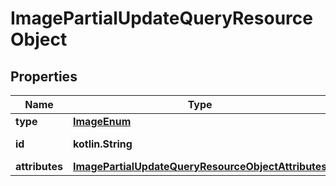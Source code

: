 
# ImagePartialUpdateQueryResourceObject

## Properties
| Name | Type | Description | Notes |
| ------------ | ------------- | ------------- | ------------- |
| **type** | [**ImageEnum**](ImageEnum.md) |  |  |
| **id** | **kotlin.String** | The ID of the image |  |
| **attributes** | [**ImagePartialUpdateQueryResourceObjectAttributes**](ImagePartialUpdateQueryResourceObjectAttributes.md) |  |  |



